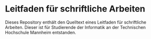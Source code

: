 # Leitfaden für schriftliche Arbeiten

Dieses Repository enthält den Quelltext eines Leitfaden für schriftliche Arbeiten. Dieser ist für Studierende der Informatik an der Technischen Hochschule Mannheim entstanden.
